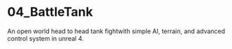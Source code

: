 # 04_BattleTank
An open world head to head tank fightwith simple AI, terrain, and advanced control system in unreal 4.
